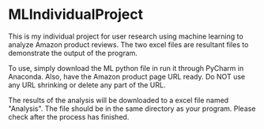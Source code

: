 # MLIndividualProject

This is my individual project for user research using machine learning to analyze Amazon product reviews.
The two excel files are resultant files to demonstrate the output of the program.

To use, simply download the ML python file in run it through PyCharm in Anaconda.
Also, have the Amazon product page URL ready. Do NOT use any URL shrinking or delete any part of the URL.

The results of the analysis will be downloaded to a excel file named "Analysis". The file should be in the same directory as your program. Please check after the process has finished.

